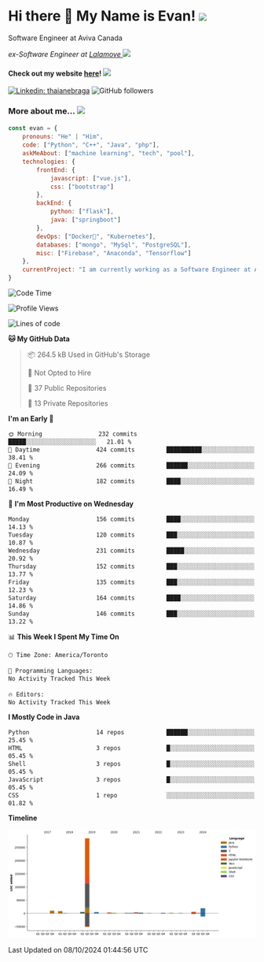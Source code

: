 <h1>Hi there 👋 My Name is Evan!   <img src="https://media.giphy.com/media/10GN73YGycPXQk/giphy.gif" width=50></h1>

<p> Software Engineer at Aviva Canada </p>

<p><em>ex-Software Engineer at <a href="https://www.lalamove.com/hongkong/zh/home">Lalamove </a><img src="https://media.giphy.com/media/HMSLfCl5BsXoQ/giphy.gif" width="60">
</em></p>

<h4>Check out my website <a href="https://hoyeechan.com/">here</a>! <img src="https://media.giphy.com/media/cuPm4p4pClZVC/giphy.gif" width=50></h4>

[![Linkedin: thaianebraga](https://img.shields.io/badge/-Evan-blue?style=flat-square&logo=Linkedin&logoColor=white&link=https://www.linkedin.com/in/ho-yee-chan/)](https://www.linkedin.com/in/ho-yee-chan/)
![GitHub followers](https://img.shields.io/github/followers/hyc121110?label=Follow&style=social)

<!--
**hyc121110/hyc121110** is a ✨ _special_ ✨ repository because its `README.md` (this file) appears on your GitHub profile.

Here are some ideas to get you started:

- 🔭 I’m currently working on ...
- 🌱 I’m currently learning ...
- 👯 I’m looking to collaborate on ...
- 🤔 I’m looking for help with ...
- 💬 Ask me about ...
- 📫 How to reach me: ...
- 😄 Pronouns: ...
- ⚡ Fun fact: ...
-->

<h3> More about me... <img src="https://media.giphy.com/media/Q94xQWspTUkShljj8P/giphy.gif" width=50> </h3>


```javascript
const evan = {
    pronouns: "He" | "Him",
    code: ["Python", "C++", "Java", "php"],
    askMeAbout: ["machine learning", "tech", "pool"],
    technologies: {
        frontEnd: {
            javascript: ["vue.js"],
            css: ["bootstrap"]
        },
        backEnd: {
            python: ["flask"],
            java: ["springboot"]
        },
        devOps: ["Docker🐳", "Kubernetes"],
        databases: ["mongo", "MySql", "PostgreSQL"],
        misc: ["Firebase", "Anaconda", "Tensorflow"]
    },
    currentProject: "I am currently working as a Software Engineer at Aviva Canada",
}
```


<!--START_SECTION:waka-->
![Code Time](http://img.shields.io/badge/Code%20Time-60%20hrs%2031%20mins-blue)

![Profile Views](http://img.shields.io/badge/Profile%20Views-0-blue)

![Lines of code](https://img.shields.io/badge/From%20Hello%20World%20I%27ve%20Written-349.3%20thousand%20lines%20of%20code-blue)

**🐱 My GitHub Data** 

> 📦 264.5 kB Used in GitHub's Storage 
 > 
> 🚫 Not Opted to Hire
 > 
> 📜 37 Public Repositories 
 > 
> 🔑 13 Private Repositories 
 > 
**I'm an Early 🐤** 

```text
🌞 Morning                232 commits         █████░░░░░░░░░░░░░░░░░░░░   21.01 % 
🌆 Daytime                424 commits         ██████████░░░░░░░░░░░░░░░   38.41 % 
🌃 Evening                266 commits         ██████░░░░░░░░░░░░░░░░░░░   24.09 % 
🌙 Night                  182 commits         ████░░░░░░░░░░░░░░░░░░░░░   16.49 % 
```
📅 **I'm Most Productive on Wednesday** 

```text
Monday                   156 commits         ████░░░░░░░░░░░░░░░░░░░░░   14.13 % 
Tuesday                  120 commits         ███░░░░░░░░░░░░░░░░░░░░░░   10.87 % 
Wednesday                231 commits         █████░░░░░░░░░░░░░░░░░░░░   20.92 % 
Thursday                 152 commits         ███░░░░░░░░░░░░░░░░░░░░░░   13.77 % 
Friday                   135 commits         ███░░░░░░░░░░░░░░░░░░░░░░   12.23 % 
Saturday                 164 commits         ████░░░░░░░░░░░░░░░░░░░░░   14.86 % 
Sunday                   146 commits         ███░░░░░░░░░░░░░░░░░░░░░░   13.22 % 
```


📊 **This Week I Spent My Time On** 

```text
🕑︎ Time Zone: America/Toronto

💬 Programming Languages: 
No Activity Tracked This Week

🔥 Editors: 
No Activity Tracked This Week
```

**I Mostly Code in Java** 

```text
Python                   14 repos            ██████░░░░░░░░░░░░░░░░░░░   25.45 % 
HTML                     3 repos             █░░░░░░░░░░░░░░░░░░░░░░░░   05.45 % 
Shell                    3 repos             █░░░░░░░░░░░░░░░░░░░░░░░░   05.45 % 
JavaScript               3 repos             █░░░░░░░░░░░░░░░░░░░░░░░░   05.45 % 
CSS                      1 repo              ░░░░░░░░░░░░░░░░░░░░░░░░░   01.82 % 
```



**Timeline**

![Lines of Code chart](https://raw.githubusercontent.com/hyc121110/hyc121110/master/assets/bar_graph.png)


 Last Updated on 08/10/2024 01:44:56 UTC
<!--END_SECTION:waka-->
